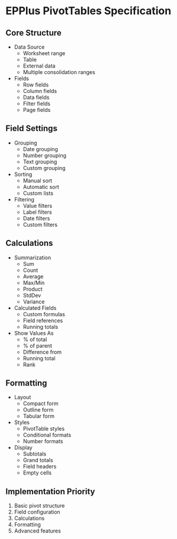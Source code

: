 # EPPlus PivotTables Specification

## Core Structure
- Data Source
  - Worksheet range
  - Table
  - External data
  - Multiple consolidation ranges
- Fields
  - Row fields
  - Column fields
  - Data fields
  - Filter fields
  - Page fields

## Field Settings
- Grouping
  - Date grouping
  - Number grouping
  - Text grouping
  - Custom grouping
- Sorting
  - Manual sort
  - Automatic sort
  - Custom lists
- Filtering
  - Value filters
  - Label filters
  - Date filters
  - Custom filters

## Calculations
- Summarization
  - Sum
  - Count
  - Average
  - Max/Min
  - Product
  - StdDev
  - Variance
- Calculated Fields
  - Custom formulas
  - Field references
  - Running totals
- Show Values As
  - % of total
  - % of parent
  - Difference from
  - Running total
  - Rank

## Formatting
- Layout
  - Compact form
  - Outline form
  - Tabular form
- Styles
  - PivotTable styles
  - Conditional formats
  - Number formats
- Display
  - Subtotals
  - Grand totals
  - Field headers
  - Empty cells

## Implementation Priority
1. Basic pivot structure
2. Field configuration
3. Calculations
4. Formatting
5. Advanced features
